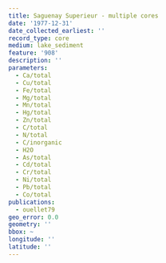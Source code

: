 ```yaml
---
title: Saguenay Superieur - multiple cores
date: '1977-12-31'
date_collected_earliest: ''
record_type: core
medium: lake_sediment
feature: '908'
description: ''
parameters:
  - Ca/total
  - Cu/total
  - Fe/total
  - Mg/total
  - Mn/total
  - Hg/total
  - Zn/total
  - C/total
  - N/total
  - C/inorganic
  - H2O
  - As/total
  - Cd/total
  - Cr/total
  - Ni/total
  - Pb/total
  - Co/total
publications:
  - ouellet79
geo_error: 0.0
geometry: ''
bbox: ~
longitude: ''
latitude: ''
---
```

